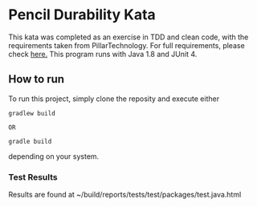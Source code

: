 # Pencil Durability Kata

This kata was completed as an exercise in TDD and clean code, with the requirements taken from PillarTechnology. For full requirements, please check [here.](https://github.com/PillarTechnology/kata-pencil-durability)
This program runs with Java 1.8 and JUnit 4.


## How to run

To run this project, simply clone the reposity and execute either

```
gradlew build

OR

gradle build
```

depending on your system.

### Test Results

Results are found at ~/build/reports/tests/test/packages/test.java.html